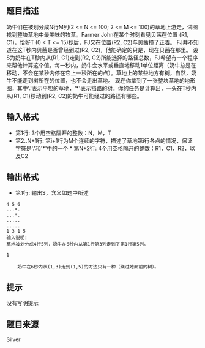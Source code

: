 


## 题目描述
奶牛们在被划分成N行M列(2 <= N <= 100; 2 <= M <= 100)的草地上游走，试图找到整块草地中最美味的牧草。Farmer John在某个时刻看见贝茜在位置 (R1, C1)，恰好T (0 < T <= 15)秒后，FJ又在位置(R2, C2)与贝茜撞了正着。 FJ并不知道在这T秒内贝茜是否曾经到过(R2, C2)，他能确定的只是，现在贝茜在那里。 设S为奶牛在T秒内从(R1, C1)走到(R2, C2)所能选择的路径总数，FJ希望有一个程序来帮他计算这个值。每一秒内，奶牛会水平或垂直地移动1单位距离（奶牛总是在移动，不会在某秒内停在它上一秒所在的点）。草地上的某些地方有树，自然，奶牛不能走到树所在的位置，也不会走出草地。 现在你拿到了一张整块草地的地形图，其中'.'表示平坦的草地，'*'表示挡路的树。你的任务是计算出，一头在T秒内从(R1, C1)移动到(R2, C2)的奶牛可能经过的路径有哪些。 
## 输入格式
* 第1行: 3个用空格隔开的整数：N，M，T 
* 第2..N+1行: 第i+1行为M个连续的字符，描述了草地第i行各点的情况，保证 字符是'.'和'*'中的一个 * 第N+2行: 4个用空格隔开的整数：R1，C1，R2，以及C2
## 输出格式
* 第1行: 输出S，含义如题中所述 

```input1
4 5 6
...*.
...*.
.....
.....
1 3 1 5
输入说明:
草地被划分成4行5列，奶牛在6秒内从第1行第3列走到了第1行第5列。

```
```output1
1

    奶牛在6秒内从(1,3)走到(1,5)的方法只有一种（绕过她面前的树）。
```

## 提示
没有写明提示
## 题目来源
Silver


